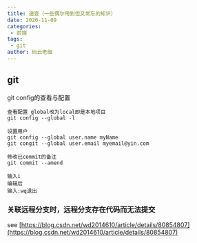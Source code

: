 ```yaml
---
title: 速查（一些偶尔用到但又常忘的知识）
date: 2020-11-09
categories:
 - 前端
tags:
 - git
author: 码云老细
---
```


## git
git config的查看与配置
```
查看配置 global改为local即是本地项目
git config --global -l 

设置用户
git config --global user.name myName
git congit --global user.email myemail@yin.com
```

```
修改已commit的备注
git commit --amend

输入i
编辑后
输入:wq退出
```
### 关联远程分支时，远程分支存在代码而无法提交
see [https://blog.csdn.net/wd2014610/article/details/80854807](https://blog.csdn.net/wd2014610/article/details/80854807)